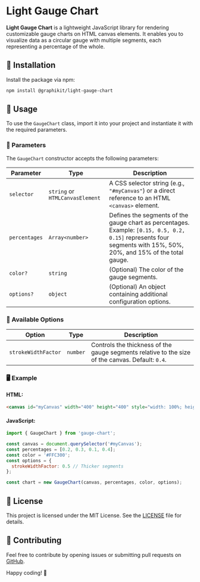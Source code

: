 # Light Gauge Chart

**Light Gauge Chart** is a lightweight JavaScript library for rendering customizable gauge charts on HTML canvas elements. It enables you to visualize data as a circular gauge with multiple segments, each representing a percentage of the whole.

## 🚀 Installation

Install the package via npm:

```bash
npm install @graphikit/light-gauge-chart
```

## 📖 Usage

To use the `GaugeChart` class, import it into your project and instantiate it with the required parameters.

### 🔧 Parameters

The `GaugeChart` constructor accepts the following parameters:

| Parameter       | Type                         | Description |
|---------------|----------------------------|-------------|
| `selector`     | `string` or `HTMLCanvasElement` | A CSS selector string (e.g., `"#myCanvas"`) or a direct reference to an HTML `<canvas>` element. |
| `percentages`  | `Array<number>` | Defines the segments of the gauge chart as percentages. Example: `[0.15, 0.5, 0.2, 0.15]` represents four segments with 15%, 50%, 20%, and 15% of the total gauge. |
| `color?`       | `string` | (Optional) The color of the gauge segments. |
| `options?`     | `object` | (Optional) An object containing additional configuration options. |

### 🎨 Available Options

| Option               | Type   | Description |
|----------------------|--------|-------------|
| `strokeWidthFactor`  | `number` | Controls the thickness of the gauge segments relative to the size of the canvas. Default: `0.4`. |

### 🖥 Example

#### HTML:
```html
<canvas id="myCanvas" width="400" height="400" style="width: 100%; height: auto;"></canvas>
```

#### JavaScript:
```js
import { GaugeChart } from 'gauge-chart';

const canvas = document.querySelector('#myCanvas');
const percentages = [0.2, 0.3, 0.1, 0.4];
const color = '#FFC300';
const options = {
  strokeWidthFactor: 0.5 // Thicker segments
};

const chart = new GaugeChart(canvas, percentages, color, options);
```

## 📜 License
This project is licensed under the MIT License. See the [LICENSE](LICENSE) file for details.

## 🤝 Contributing
Feel free to contribute by opening issues or submitting pull requests on [GitHub](https://github.com/your-repo).

Happy coding! 🚀

